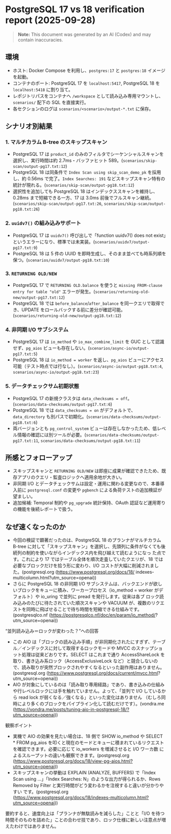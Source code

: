 # PostgreSQL 17 vs 18 verification report (2025-09-28)
> **Note:** This document was generated by an AI (Codex) and may contain inaccuracies.

## 環境

- ホスト: Docker Compose を利用し、`postgres:17` と `postgres:18` イメージを起動。
- コンテナのポート: PostgreSQL 17 を `localhost:5417`, PostgreSQL 18 を `localhost:5418` に割り当て。
- レポジトリパスをコンテナへ `/workspace` として読み込み専用マウントし、`scenarios/` 配下の SQL を直接実行。
- 各セクションのログは `scenarios/<scenario>/output-*.txt` に保存。

## シナリオ別結果

### 1. マルチカラム B-tree のスキップスキャン

- PostgreSQL 17 は `product_id` のみのフィルタでシーケンシャルスキャンを選択し、実行時間は約 2.7ms・バッファヒット 589。(`scenarios/skip-scan/output-pg17.txt:12`)
- PostgreSQL 18 は同条件で `Index Scan using skip_scan_demo_pk` を採用し、約 0.56ms で完了。`Index Searches: 191` などスキップスキャン特有の統計が現れる。(`scenarios/skip-scan/output-pg18.txt:12`)
- 選択性を追加しても PostgreSQL 18 はインデックススキャンを維持し、0.28ms まで短縮できる一方、17 は 3.0ms 前後でフルスキャン継続。(`scenarios/skip-scan/output-pg17.txt:26`, `scenarios/skip-scan/output-pg18.txt:26`)

### 2. `uuidv7()` の組み込みサポート

- PostgreSQL 17 は `uuidv7()` 呼び出しで「function uuidv7() does not exist」というエラーになり、標準では未実装。(`scenarios/uuidv7/output-pg17.txt:9`)
- PostgreSQL 18 は 5 件の UUID を即時生成し、そのまま並べても時系列順を保つ。(`scenarios/uuidv7/output-pg18.txt:10`)

### 3. `RETURNING OLD/NEW`

- PostgreSQL 17 で `RETURNING OLD.balance` を使うと `missing FROM-clause entry for table "old"` エラーが発生。(`scenarios/returning-old-new/output-pg17.txt:12`)
- PostgreSQL 18 では `before_balance`/`after_balance` を同一クエリで取得でき、UPDATE をロールバックする前に差分が確認可能。(`scenarios/returning-old-new/output-pg18.txt:12`)

### 4. 非同期 I/O サブシステム

- PostgreSQL 17 は `io_method` や `io_max_combine_limit` を GUC として認識せず、`pg_aios` ビューも存在しない。(`scenarios/async-io/output-pg17.txt:5`)
- PostgreSQL 18 は `io_method = worker` を返し、`pg_aios` ビューにアクセス可能（テスト時点では行なし）。(`scenarios/async-io/output-pg18.txt:4`, `scenarios/async-io/output-pg18.txt:23`)

### 5. データチェックサム初期状態

- PostgreSQL 17 の新規クラスタは `data_checksums = off`。(`scenarios/data-checksums/output-pg17.txt:6`)
- PostgreSQL 18 では `data_checksums = on` がデフォルトで、`data_directory` も別パスで初期化。(`scenarios/data-checksums/output-pg18.txt:6`)
- 両バージョンとも `pg_control_system` ビューは存在しなかったため、低レベル情報の確認には別ツールが必要。(`scenarios/data-checksums/output-pg17.txt:11`, `scenarios/data-checksums/output-pg18.txt:11`)

## 所感とフォローアップ

- スキップスキャンと `RETURNING OLD/NEW` は即座に成果が確認できたため、既存アプリのクエリ・監査ロジックへ適用余地が大きい。
- 非同期 I/O とデータチェックサムは設定・運用に関わる変更なので、本番導入前に `postgresql.conf` の変更や `pgbench` による負荷テストの追加検証が望ましい。
- 追加候補: Temporal 制約や `pg_upgrade` 統計保持、OAuth 認証など運用寄りの機能を後続レポートで扱う。

## なぜ速くなったのか

- 今回の検証で顕著だったのは、PostgreSQL 18 のプランナがマルチカラム B-tree に対して「スキップスキャン」を選択し、先頭列に条件がなくても後続列の制約を使いながらインデックス内を飛び越えて読むようになっ
  た点です。これにより 17 ではテーブル全体を順次走査していたクエリが、18 では必要なブロックだけを拾う形に変わり、I/O コストが大幅に削減されました。(postgresql.org (https://www.postgresql.org/docs/18/
  indexes-multicolumn.html?utm_source=openai))
- さらに PostgreSQL 18 の非同期 I/O サブシステムは、バックエンドが欲しいブロックをキューに積み、ワーカープロセス（io_method = worker がデフォルト）や io_uring で並列に pread を発行します。従来は各ブ
  ロック読み込みのたびに待たされていた順次スキャンや VACUUM が、複数のリクエストを同時に飛ばせることで待ち時間を短縮できる仕組みです。(postgresqlco.nf (https://postgresqlco.nf/doc/en/param/io_method/?
  utm_source=openai))

“並列読み込み＝ロックが変わった？”への回答

- この AIO は「ブロックの読み込み手順」が非同期化されたにすぎず、テーブル／インデックスに対して取得するロックモードや MVCC のスナップショット処理は従来どおりです。SELECT はこれまで通り AccessShareLock
  を取り、書き込み系ロック（AccessExclusiveLock など）と競合しないので、読み取りが突然ブロックされやすくなるといった副作用はありません。(postgresql.org (https://www.postgresql.org/docs/current/mvcc.html?
  utm_source=openai))
- AIO が対象にしているのは「読み取り専用経路」であり、書き込みの仕組みや行レベルロックには手を触れていません。よって、「並列で I/O しているから read lock が弱くなる／強くなる」といった変化はありません
  （むしろ同時により多くのブロックをパイプライン化して読むだけです）。(vondra.me (https://vondra.me/posts/tuning-aio-in-postgresql-18/?utm_source=openai))

観察ポイント

- 実機で AIO の効果を見たい場合は、18 側で SHOW io_method や SELECT \* FROM pg_aios を叩くと現在のモードとキューに積まれているリクエストを確認できます。必要に応じて io_workers を増減させると I/O ワーカ数
  によるスループットの違いも観察できます。(postgresql.org (https://www.postgresql.org/docs/18/view-pg-aios.html?utm_source=openai))
- スキップスキャンの挙動は EXPLAIN (ANALYZE, BUFFERS) で「Index Scan using …」「Index Searches: N」のような出力が得られるか、Rows Removed by Filter と実行時間がどう変わるかを注視すると違いが分かりやすい
  です。(postgresql.org (https://www.postgresql.org/docs/18/indexes-multicolumn.html?utm_source=openai))

要約すると、速度向上は「プランナが無駄読みを減らした」ことと「I/O を待つ時間そのものを詰めた」ことの合わせ技であり、ロック仕様に新しい注意点が増えたわけではありません。

